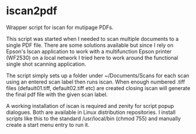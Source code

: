 # iscan2pdf
Wrapper script for iscan for mutipage PDFs. 

This script was started when I needed to scan multiple documents to a single PDF file. There are some solutions available but since I rely on Epson's Iscan application to work with a multifunction Epson printer (WF2530) on a local network I tried here to work around the functional single shot scanning application.

The script simply sets up a folder under ~/Documents/Scans for each scan using an entered scan label then runs iscan. When enough numbered .tiff files (default01.tiff, default02.tiff etc) are created closing iscan will generate the final pdf file with the given scan label. 

A working installation of iscan is required and zenity for script popup dialogues. Both are available in Linux distribution repositories. I install scripts like this to the standard /usr/local/bin (chmod 755) and manually create a start menu entry to run it.




